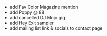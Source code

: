 - add Fav Color Magazine mention
- add Poppy @ 88
- add cancelled DJ Mojo gig
- add Hey Exit sampler
- add mailing list link & socials to contact page